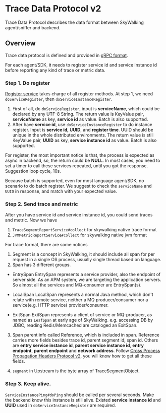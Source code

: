 # Trace Data Protocol v2
Trace Data Protocol describes the data format between SkyWalking agent/sniffer and backend. 

## Overview
Trace data protocol is defined and provided in [gRPC format](https://github.com/apache/skywalking-data-collect-protocol).

For each agent/SDK, it needs to register service id and service instance id before reporting any kind of trace 
or metric data.

### Step 1. Do register
[Register service](https://github.com/apache/skywalking-data-collect-protocol/tree/master/register/Register.proto) takes charge of 
all register methods. At step 1, we need `doServiceRegister`, then `doServiceInstanceRegister`.

1. First of all, do `doServiceRegister`, input is **serviceName**, which could be declared by any UTF-8 String. The return 
value is KeyValue pair, **serviceName** as key, **service id** as value. Batch is also supported.
1. After have **service id**, use `doServiceInstanceRegister` to do instance register. Input is **service id**, **UUID**,
and **register time**. UUID should be unique in the whole distributed environments. The return value is still KeyValue pair,
**UUID** as key, **service instance id** as value. Batch is also supported.

For register, the most important notice is that, the process is expected as async in backend, so, the return could be **NULL**.
In most cases, you need to set a timer to call these services repeated, until you got the response. Suggestion loop cycle, 10s.

Because batch is supported, even for most language agent/SDK, no scenario to do batch register. We suggest to check the  `serviceName`
and `UUID` in response, and match with your expected value.

### Step 2. Send trace and metric
After you have service id and service instance id, you could send traces and metric. Now we
have 
1. `TraceSegmentReportService#collect` for skywalking native trace format
1. `JVMMetricReportService#collect` for skywalking native jvm format

For trace format, there are some notices
1. Segment is a concept in SkyWalking, it should include all span for per request in a single OS process, usually single thread based on language.
2. Span has 3 different groups.

* EntrySpan
EntrySpan represents a service provider, also the endpoint of server side. As an APM system, we are targeting the 
application servers. So almost all the services and MQ-consumer are EntrySpan(s).

* LocalSpan
LocalSpan represents a normal Java method, which don't relate with remote service, neither a MQ producer/consumer
nor a service(e.g. HTTP service) provider/consumer.

* ExitSpan
ExitSpan represents a client of service or MQ-producer, as named as `LeafSpan` at early age of SkyWalking.
e.g. accessing DB by JDBC, reading Redis/Memcached are cataloged an ExitSpan. 

3. Span parent info called Reference, which is included in span. Reference carries more fields besides 
trace id, parent segment id, span id. Others are **entry service instance id**, **parent service instance id**,
**entry endpoint**, **parent endpoint** and **network address**. Follow [Cross Process Propagation Headers Protocol v2](Skywalking-Cross-Process-Propagation-Headers-Protocol-v2.md),
you will know how to get all these fields.

4. `segment` in Upstream is the byte array of TraceSegmentObject.

### Step 3. Keep alive.
`ServiceInstancePing#doPing` should be called per several seconds. Make the backend know this instance is still
alive. Existed **service instance id** and **UUID** used in `doServiceInstanceRegister` are required.
